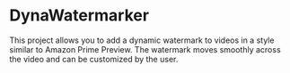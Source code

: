 # DynaWatermarker
This project allows you to add a dynamic watermark to videos in a style similar to Amazon Prime Preview. The watermark moves smoothly across the video and can be customized by the user.
